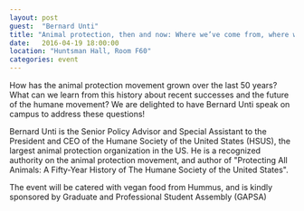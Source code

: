 ```yaml
---
layout: post
guest:  "Bernard Unti"
title: "Animal protection, then and now: Where we’ve come from, where we’re going"
date:   2016-04-19 18:00:00
location: "Huntsman Hall, Room F60"
categories: event
---
```


How has the animal protection movement grown over the last 50 years? What can we learn from this history about recent successes and the future of the humane movement? We are delighted to have Bernard Unti speak on campus to address these questions!

Bernard Unti is the Senior Policy Advisor and Special Assistant to the President and CEO of the Humane Society of the United States (HSUS), the largest animal protection organization in the US. He is a recognized authority on the animal protection movement, and author of "Protecting All Animals: A Fifty-Year History of The Humane Society of the United States".

The event will be catered with vegan food from Hummus, and is kindly sponsored by Graduate and Professional Student Assembly (GAPSA)
